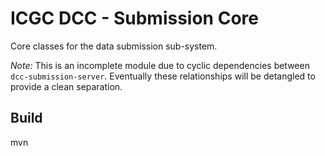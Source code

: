 ICGC DCC - Submission Core
===

Core classes for the data submission sub-system.

*Note:* This is an incomplete module due to cyclic dependencies between `dcc-submission-server`. Eventually these relationships will be detangled to provide a clean separation.

Build
---

  mvn


	


